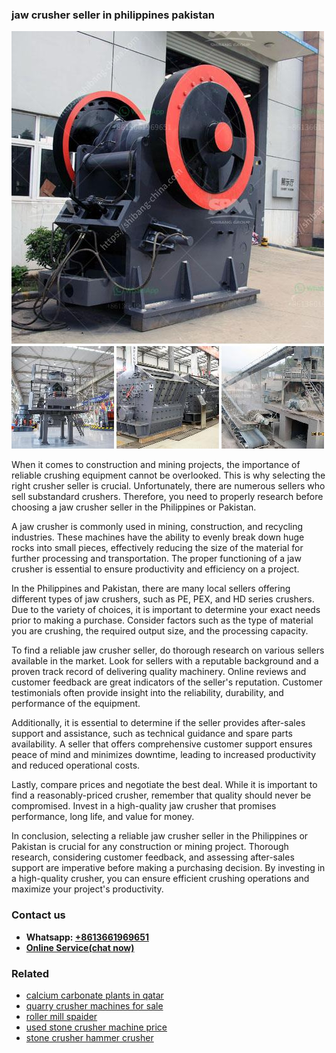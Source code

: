 <h3>jaw crusher seller in philippines pakistan</h3><img src='1708663272.jpg' alt=''><p>When it comes to construction and mining projects, the importance of reliable crushing equipment cannot be overlooked. This is why selecting the right crusher seller is crucial. Unfortunately, there are numerous sellers who sell substandard crushers. Therefore, you need to properly research before choosing a jaw crusher seller in the Philippines or Pakistan.</p><p>A jaw crusher is commonly used in mining, construction, and recycling industries. These machines have the ability to evenly break down huge rocks into small pieces, effectively reducing the size of the material for further processing and transportation. The proper functioning of a jaw crusher is essential to ensure productivity and efficiency on a project.</p><p>In the Philippines and Pakistan, there are many local sellers offering different types of jaw crushers, such as PE, PEX, and HD series crushers. Due to the variety of choices, it is important to determine your exact needs prior to making a purchase. Consider factors such as the type of material you are crushing, the required output size, and the processing capacity.</p><p>To find a reliable jaw crusher seller, do thorough research on various sellers available in the market. Look for sellers with a reputable background and a proven track record of delivering quality machinery. Online reviews and customer feedback are great indicators of the seller's reputation. Customer testimonials often provide insight into the reliability, durability, and performance of the equipment.</p><p>Additionally, it is essential to determine if the seller provides after-sales support and assistance, such as technical guidance and spare parts availability. A seller that offers comprehensive customer support ensures peace of mind and minimizes downtime, leading to increased productivity and reduced operational costs.</p><p>Lastly, compare prices and negotiate the best deal. While it is important to find a reasonably-priced crusher, remember that quality should never be compromised. Invest in a high-quality jaw crusher that promises performance, long life, and value for money.</p><p>In conclusion, selecting a reliable jaw crusher seller in the Philippines or Pakistan is crucial for any construction or mining project. Thorough research, considering customer feedback, and assessing after-sales support are imperative before making a purchasing decision. By investing in a high-quality crusher, you can ensure efficient crushing operations and maximize your project's productivity.</p><h3>Contact us</h3><ul><li><strong>Whatsapp:&nbsp;<a href="https://wa.me/8613661969651">+8613661969651</a></strong></li><li><a href="https://swt.shibang-china.com/?git&amp;zhl&amp;jaw crusher seller in philippines pakistan"><strong>Online Service(chat now)</strong></a></li></ul><h3>Related</h3><ul><li><a href='calcium carbonate plants in qatar.md'>calcium carbonate plants in qatar</a></li><li><a href='quarry crusher machines for sale.md'>quarry crusher machines for sale</a></li><li><a href='roller mill spaider.md'>roller mill spaider</a></li><li><a href='used stone crusher machine price.md'>used stone crusher machine price</a></li><li><a href='stone crusher hammer crusher.md'>stone crusher hammer crusher</a></li></ul>